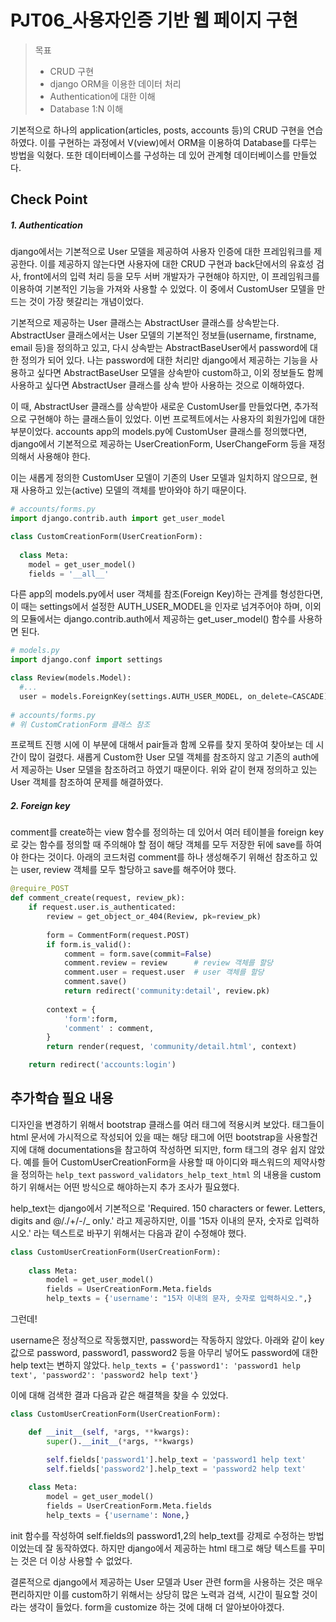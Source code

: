 # PJT06_사용자인증 기반 웹 페이지 구현

> 목표
>
> - CRUD 구현
> - django ORM을 이용한 데이터 처리
> - Authentication에 대한 이해
> - Database 1:N 이해

기본적으로 하나의 application(articles, posts, accounts 등)의 CRUD 구현을 연습하였다. 이를 구현하는 과정에서 V(view)에서 ORM을 이용하여 Database를 다루는 방법을 익혔다. 또한 데이터베이스를 구성하는 데 있어 관계형 데이터베이스를 만들었다.



## Check Point

##### 1. Authentication

django에서는 기본적으로 User 모델을 제공하여 사용자 인증에 대한 프레임워크를 제공한다. 이를 제공하지 않는다면 사용자에 대한 CRUD 구현과 back단에서의 유효성 검사, front에서의 입력 처리 등을 모두 서버 개발자가 구현해야 하지만, 이 프레임워크를 이용하여 기본적인 기능을 가져와 사용할 수 있었다. 이 중에서 CustomUser 모델을 만드는 것이 가장 헷갈리는 개념이었다. 

기본적으로 제공하는 User 클래스는 AbstractUser 클래스를 상속받는다. AbstractUser 클래스에서는 User 모델의 기본적인 정보들(username, firstname, email 등)을 정의하고 있고, 다시 상속받는 AbstractBaseUser에서 password에 대한 정의가 되어 있다. 나는 password에 대한 처리만 django에서 제공하는 기능을 사용하고 싶다면 AbstractBaseUser 모델을 상속받아 custom하고, 이외 정보들도 함께 사용하고 싶다면 AbstractUser 클래스를 상속 받아 사용하는 것으로 이해하였다. 

이 때, AbstractUser 클래스를 상속받아 새로운 CustomUser를 만들었다면, 추가적으로 구현해야 하는 클래스들이 있었다. 이번 프로젝트에서는 사용자의 회원가입에 대한 부분이었다. accounts app의 models.py에 CustomUser 클래스를 정의했다면, django에서 기본적으로 제공하는 UserCreationForm, UserChangeForm 등을 재정의해서 사용해야 한다.

이는 새롭게 정의한 CustomUser 모델이 기존의 User 모델과 일치하지 않으므로, 현재 사용하고 있는(active) 모델의 객체를 받아와야 하기 때문이다.

```python
# accounts/forms.py
import django.contrib.auth import get_user_model

class CustomCreationForm(UserCreationForm):
  
  class Meta:
    model = get_user_model()
    fields = '__all__'
```

다른 app의 models.py에서 user 객체를 참조(Foreign Key)하는 관계를 형성한다면, 이 때는 settings에서 설정한 AUTH_USER_MODEL을 인자로 넘겨주어야 하며, 이외의 모듈에서는 django.contrib.auth에서 제공하는 get_user_model() 함수를 사용하면 된다.

```python
# models.py
import django.conf import settings

class Review(models.Model):
  #...
  user = models.ForeignKey(settings.AUTH_USER_MODEL, on_delete=CASCADE)
 
# accounts/forms.py
# 위 CustomCrationForm 클래스 참조
```

프로젝트 진행 시에 이 부분에 대해서 pair들과 함께 오류를 찾지 못하여 찾아보는 데 시간이 많이 걸렸다. 새롭게 Custom한 User 모델 객체를 참조하지 않고 기존의 auth에서 제공하는 User 모델을 참조하려고 하였기 때문이다. 위와 같이 현재 정의하고 있는 User 객체를 참조하여 문제를 해결하였다.



##### 2. Foreign key

comment를 create하는 view 함수를 정의하는 데 있어서 여러 테이블을 foreign key로 갖는 함수를 정의할 때 주의해야 할 점이 해당 객체를 모두 저장한 뒤에 save를 하여야 한다는 것이다. 아래의 코드처럼 comment를 하나 생성해주기 위해선 참조하고 있는 user, review 객체를 모두 할당하고 save를 해주어야 했다.

```python
@require_POST
def comment_create(request, review_pk):
    if request.user.is_authenticated:
        review = get_object_or_404(Review, pk=review_pk)
        
        form = CommentForm(request.POST)
        if form.is_valid():
            comment = form.save(commit=False)
            comment.review = review      # review 객체를 할당
            comment.user = request.user  # user 객체를 할당
            comment.save()
            return redirect('community:detail', review.pk)
        
        context = {
            'form':form,
            'comment' : comment,
        }
        return render(request, 'community/detail.html', context)

    return redirect('accounts:login')
```



## 추가학습 필요 내용

디자인을 변경하기 위해서 bootstrap 클래스를 여러 태그에 적용시켜 보았다. 태그들이 html 문서에 가시적으로 작성되어 있을 때는 해당 태그에 어떤 bootstrap을 사용할건지에 대해 documentations을 참고하여 작성하면 되지만, form 태그의 경우 쉽지 않았다. 예를 들어 CustomUserCreationForm을 사용할 때 아이디와 패스워드의 제약사항을 정의하는 `help_text` `password_validators_help_text_html` 의 내용을 custom 하기 위해서는 어떤 방식으로 해야하는지 추가 조사가 필요했다.

help_text는 django에서 기본적으로 'Required. 150 characters or fewer. Letters, digits and @/./+/-/_ only.' 라고 제공하지만, 이를 '15자 이내의 문자, 숫자로 입력하시오.' 라는 텍스트로 바꾸기 위해서는 다음과 같이 수정해야 했다.

```python
class CustomUserCreationForm(UserCreationForm):
    
    class Meta:
        model = get_user_model()
        fields = UserCreationForm.Meta.fields
        help_texts = {'username': "15자 이내의 문자, 숫자로 입력하시오.",}
```



그런데!

username은 정상적으로 작동했지만, password는 작동하지 않았다. 아래와 같이 key 값으로 password, password1, password2 등을 아무리 넣어도 password에 대한 help text는 변하지 않았다. `help_texts = {'password1': 'password1 help text', 'password2': 'password2 help text'}`

이에 대해 검색한 결과 다음과 같은 해결책을 찾을 수 있었다.

```python
class CustomUserCreationForm(UserCreationForm):

    def __init__(self, *args, **kwargs):
        super().__init__(*args, **kwargs)

        self.fields['password1'].help_text = 'password1 help text'
        self.fields['password2'].help_text = 'password2 help text'
    
    class Meta:
        model = get_user_model()
        fields = UserCreationForm.Meta.fields
        help_texts = {'username': None,}
```

init 함수를 작성하여 self.fields의 password1,2의 help_text를 강제로 수정하는 방법이었는데 잘 동작하였다. 하지만 django에서 제공하는 html 태그로 해당 텍스트를 꾸미는 것은 더 이상 사용할 수 없었다.

결론적으로 django에서 제공하는 User 모델과 User 관련 form을 사용하는 것은 매우 편리하지만 이를 custom하기 위해서는 상당히 많은 노력과 검색, 시간이 필요할 것이라는 생각이 들었다. form을 customize 하는 것에 대해 더 알아보아야겠다.